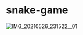 # snake-game
![IMG_20210526_231522__01](https://user-images.githubusercontent.com/65463704/119707765-23732100-be79-11eb-9d7b-48e34f52f593.jpg)
